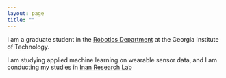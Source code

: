 ```yaml
---
layout: page
title: ""
---
```


I am a graduate student in the [Robotics Department](https://research.gatech.edu/robotics) at the Georgia Institute of Technology. 

I am studying applied machine learning on wearable sensor data, and I am conducting my studies in [Inan Research Lab](https://irl.gatech.edu/)

